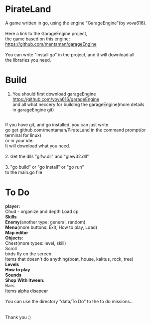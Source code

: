 PirateLand
==========

A game written in go, using the engine "GarageEngine"(by vova616).<br/>
<br/>
Here a link to the GarageEngine project, <br/>
the game based on this engine:<br/>
https://github.com/mentaman/garageEngine<br/>
<br/>
You can write "install go" in the project, and it will download all<br/>
the libraries you need. <br/>

Build
==========

1. You should first download garageEngine <br />
https://github.com/vova616/garageEngine <br />
and all what neccery for building the garageEngine(more details <br /> in garageEngine git)
<br />
If you have git, and go installed, you can just write: <br />
go get github.com/mentaman/PirateLand in the command prompt(or terminal for linux)<br />
or in your ide. <br/>
It will download what you need.<br/>
<br />
2. Get the dlls "glfw.dll" and "glew32.dll"<br />
<br/>
3. "go build" or "go install" or "go run" <br /> 
to the main.go file <br />

To Do
==========
<b>player:</b> <br/>
	Chud - organize and depth
	Load cp<br/>
<b>Skills</b><br/>
<b>Enemy</b>(another type: general, random)<br/>
<b>Menu</b>(more buttons: Exit, How to play, Load)<br/>
<b>Map editor</b><br />
<b>Objects:</b><br/>
	Chest(more types: level,  skill)<br/>
	Scroll<br/>
	birds fly on the screen<br />
	Items that doesn't do anything(boat, house, kaktus, rock, tree)<br />
<b>Levels</b><br/>
<b>How to play</b><br />
<b>Sounds</b><br/>
<b>Shop</b>
<b>With Itween:</b><br/>
	Bars<br/>
	Items alpha disapear<br/>
<br/>
You can use the directory "data/To Do" to the to do missions...<br />
<br/>
<br/>
Thank you :)